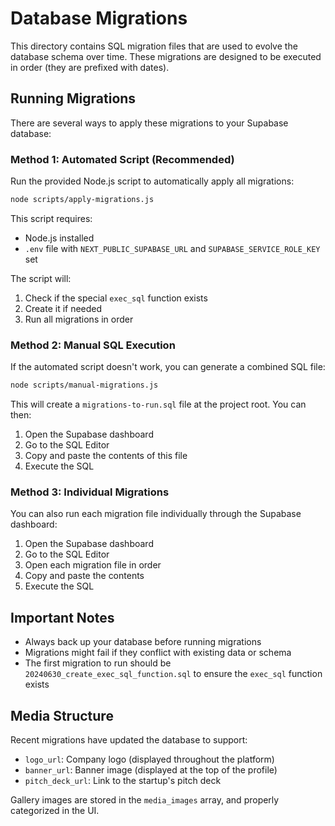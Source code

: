 # Database Migrations

This directory contains SQL migration files that are used to evolve the database schema over time. These migrations are designed to be executed in order (they are prefixed with dates).

## Running Migrations

There are several ways to apply these migrations to your Supabase database:

### Method 1: Automated Script (Recommended)

Run the provided Node.js script to automatically apply all migrations:

```bash
node scripts/apply-migrations.js
```

This script requires:
- Node.js installed
- `.env` file with `NEXT_PUBLIC_SUPABASE_URL` and `SUPABASE_SERVICE_ROLE_KEY` set

The script will:
1. Check if the special `exec_sql` function exists
2. Create it if needed
3. Run all migrations in order

### Method 2: Manual SQL Execution

If the automated script doesn't work, you can generate a combined SQL file:

```bash
node scripts/manual-migrations.js
```

This will create a `migrations-to-run.sql` file at the project root. You can then:

1. Open the Supabase dashboard
2. Go to the SQL Editor
3. Copy and paste the contents of this file
4. Execute the SQL

### Method 3: Individual Migrations

You can also run each migration file individually through the Supabase dashboard:

1. Open the Supabase dashboard
2. Go to the SQL Editor
3. Open each migration file in order
4. Copy and paste the contents
5. Execute the SQL

## Important Notes

- Always back up your database before running migrations
- Migrations might fail if they conflict with existing data or schema
- The first migration to run should be `20240630_create_exec_sql_function.sql` to ensure the `exec_sql` function exists

## Media Structure

Recent migrations have updated the database to support:

- `logo_url`: Company logo (displayed throughout the platform)
- `banner_url`: Banner image (displayed at the top of the profile)
- `pitch_deck_url`: Link to the startup's pitch deck

Gallery images are stored in the `media_images` array, and properly categorized in the UI. 